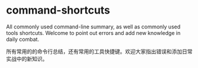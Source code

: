 # command-shortcuts
All commonly used command-line summary, as well as commonly used tools shortcuts. Welcome to point out errors and add new knowledge in daily combat.

所有常用的的命令行总结，还有常用的工具快捷键。欢迎大家指出错误和添加日常实战中的新知识。

